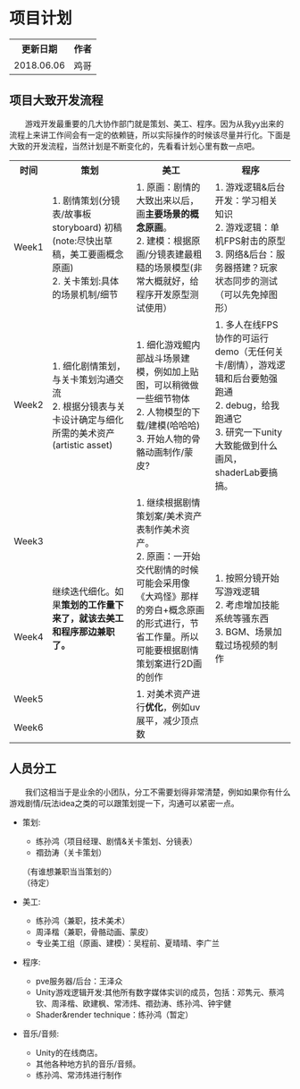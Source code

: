 # 项目计划

<table>
    <tr>
        <th>更新日期</th>
        <th>作者</th>
    </tr>
    <tr>
        <td align="center">2018.06.06</td>
        <td align="center">鸡哥</td>
    </tr>
</table>

## 项目大致开发流程
&emsp;&emsp;游戏开发最重要的几大协作部门就是策划、美工、程序。因为从我yy出来的流程上来讲工作间会有一定的依赖链，所以实际操作的时候该尽量并行化。下面是大致的开发流程，当然计划是不断变化的，先看看计划心里有数一点吧。  

<table>
    <tr>
        <th>时间</th>
        <th>策划</th>
        <th>美工</th>
        <th>程序</th>
    </tr>
    <tr>
        <td align="center">Week1</td>
        <td>
            1. 剧情策划(分镜表/故事板storyboard) 初稿(note:尽快出草稿，美工要画概念原画)
            <br/>
            2. 关卡策划:具体的场景机制/细节
        </td>
        <td>
            1. 原画：剧情的大致出来以后，画<b>主要场景的概念原画</b>。
            <br/>
            2. 建模：根据原画/分镜表建最粗糙的场景模型(非常大概就好，给程序开发原型测试使用）
        </td>
        <td>
            1. 游戏逻辑&后台开发：学习相关知识
            <br/>
            2. 游戏逻辑：单机FPS射击的原型
            <br/>
            3. 网络&后台：服务器搭建？玩家状态同步的测试（可以先免掉图形）
        </td>
    </tr>
    <tr>
        <td align="center">Week2</td>
        <td>
            1. 细化剧情策划，与关卡策划沟通交流
            <br/>
            2. 根据分镜表与关卡设计确定与细化所需的美术资产(artistic asset)
        </td>
        <td>
            1. 细化游戏鲲内部战斗场景建模，例如加上贴图，可以稍微做一些细节物体
            <br/>
            2. 人物模型的下载/建模(哈哈哈)
            <br/>
            3. 开始人物的骨骼动画制作/蒙皮?
        </td>
        <td>
            1. 多人在线FPS协作的可运行demo（无任何关卡/剧情），游戏逻辑和后台要勉强跑通
            <br/>
            2. debug，给我跑通它
            <br/>
            3. 研究一下unity大致能做到什么画风，shaderLab要搞搞。
        </td>
    </tr>
    <tr>
        <td align="center">Week3</td>
        <td rowspan="4">
            继续迭代细化。如果<b>策划的工作量下来了，就该去美工和程序那边兼职了。</b>
        </td>
        <td rowspan="2">
            1. 继续根据剧情策划案/美术资产表制作美术资产。
            <br/>
            2. 原画：一开始交代剧情的时候可能会采用像《大鸡怪》那样的旁白+概念原画的形式进行，节省工作量。所以可能要根据剧情策划案进行2D画的创作
        </td>
        <td rowspan="4">
            1. 按照分镜开始写游戏逻辑
            <br/>
            2. 考虑增加技能系统等骚东西
            <br/>
            3. BGM、场景加载过场视频的制作
        </td>
    </tr>
    <tr>
        <td align="center">Week4</td>
    </tr>
    <tr>
        <td align="center">Week5</td>
        <td rowspan="2">
            1. 对美术资产进行<b>优化</b>，例如uv展平，减少顶点数
        </td>
    </tr>
    <tr>
        <td align="center">Week6</td>
    </tr>
</table>

## 人员分工
&emsp;&emsp;我们这相当于是业余的小团队，分工不需要划得非常清楚，例如如果你有什么游戏剧情/玩法idea之类的可以跟策划提一下，沟通可以紧密一点。

- 策划:
    - 练孙鸿（项目经理、剧情&关卡策划、分镜表）
    - 禤劲涛（关卡策划）  

    （有谁想兼职当当策划的）  
    （待定）

- 美工:
    - 练孙鸿（兼职，技术美术）
    - 周泽楷（兼职，骨骼动画、蒙皮）
    - 专业美工组（原画、建模）：吴程前、夏晴晴、李广兰

- 程序:
    - pve服务器/后台：王泽众
    - Unity游戏逻辑开发:其他所有数字媒体实训的成员，包括：邓隽元、蔡鸿钦、周泽楷、欧建枫、常沛炜、禤劲涛、练孙鸿、钟宇健
    - Shader&render technique：练孙鸿（暂定）

- 音乐/音频:
    - Unity的在线商店。
    - 其他各种地方扒的音乐/音频。
    - 练孙鸿、常沛炜进行制作





